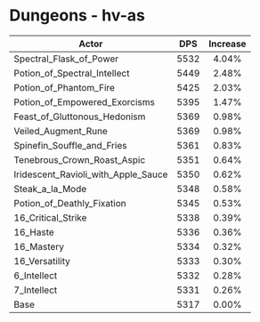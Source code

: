 # Dungeons - hv-as
| Actor | DPS | Increase |
|---|:---:|:---:|
|Spectral_Flask_of_Power|5532|4.04%|
|Potion_of_Spectral_Intellect|5449|2.48%|
|Potion_of_Phantom_Fire|5425|2.03%|
|Potion_of_Empowered_Exorcisms|5395|1.47%|
|Feast_of_Gluttonous_Hedonism|5369|0.98%|
|Veiled_Augment_Rune|5369|0.98%|
|Spinefin_Souffle_and_Fries|5361|0.83%|
|Tenebrous_Crown_Roast_Aspic|5351|0.64%|
|Iridescent_Ravioli_with_Apple_Sauce|5350|0.62%|
|Steak_a_la_Mode|5348|0.58%|
|Potion_of_Deathly_Fixation|5345|0.53%|
|16_Critical_Strike|5338|0.39%|
|16_Haste|5336|0.36%|
|16_Mastery|5334|0.32%|
|16_Versatility|5333|0.30%|
|6_Intellect|5332|0.28%|
|7_Intellect|5331|0.26%|
|Base|5317|0.00%|
